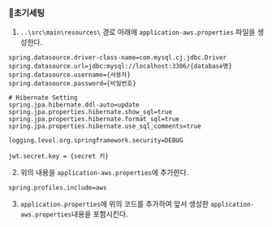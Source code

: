 ### 🔨초기세팅
1. `..\src\main\resources\` 경로 아래에 `application-aws.properties` 파일을 생성한다.

```properties
spring.datasource.driver-class-name=com.mysql.cj.jdbc.Driver
spring.datasource.url=jdbc:mysql://localhost:3306/{database명}
spring.datasource.username={사용자}
spring.datasource.password={비밀번호}

# Hibernate Setting
spring.jpa.hibernate.ddl-auto=update
spring.jpa.properties.hibernate.show_sql=true
spring.jpa.properties.hibernate.format_sql=true
spring.jpa.properties.hibernate.use_sql_comments=true

logging.level.org.springframework.security=DEBUG

jwt.secret.key = {secret 키}
```
2. 위의 내용을 `application-aws.properties`에 추가한다.

```properties
spring.profiles.include=aws
```
3. `application.properties`에 위의 코드를 추가하여 앞서 생성한 `application-aws.properties`내용을 포함시킨다.

